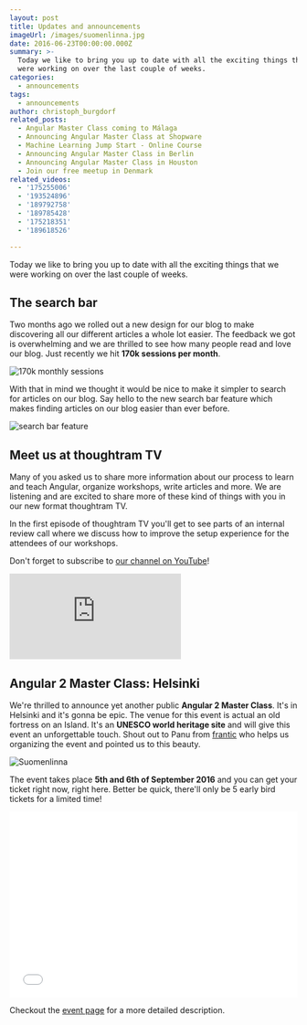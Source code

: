 ```yaml
---
layout: post
title: Updates and announcements
imageUrl: /images/suomenlinna.jpg
date: 2016-06-23T00:00:00.000Z
summary: >-
  Today we like to bring you up to date with all the exciting things that we
  were working on over the last couple of weeks.
categories:
  - announcements
tags:
  - announcements
author: christoph_burgdorf
related_posts:
  - Angular Master Class coming to Málaga
  - Announcing Angular Master Class at Shopware
  - Machine Learning Jump Start - Online Course
  - Announcing Angular Master Class in Berlin
  - Announcing Angular Master Class in Houston
  - Join our free meetup in Denmark
related_videos:
  - '175255006'
  - '193524896'
  - '189792758'
  - '189785428'
  - '175218351'
  - '189618526'

---
```


Today we like to bring you up to date with all the exciting things that we were working on over the last couple of weeks.

## The search bar

Two months ago we rolled out a new design for our blog to make discovering all our different articles a whole lot easier. The feedback we got is overwhelming and we are thrilled to see how many people read and love our blog. Just recently we hit **170k sessions per month**.

![170k monthly sessions](/images/170k_monthly_sessions.png)

With that in mind we thought it would be nice to make it simpler to search for articles on our blog. Say hello to the new search bar feature which makes finding articles on our blog easier than ever before.

![search bar feature](/images/search-bar.png)

## Meet us at thoughtram TV

Many of you asked us to share more information about our process to learn and teach Angular, organize workshops, write articles and more. We are listening and are excited to share more of these kind of things with you in our new format thoughtram TV.

In the first episode of thoughtram TV you'll get to see parts of an internal review call where we discuss how to improve the setup experience for the attendees of our workshops.

Don't forget to subscribe to [our channel on YouTube](https://www.youtube.com/channel/UCBn1x1RwoQkLmC8UPCNty0Q)!

<iframe class="thtrm-tv" src="https://www.youtube.com/embed/videoseries?list=PLMEcDV4jlGhxRBHwNgsP2h5KaEwvSACL0&amp;showinfo=0" frameborder="0" allowfullscreen=""></iframe>

## Angular 2 Master Class: Helsinki

We're thrilled to announce yet another public **Angular 2 Master Class**. It's in Helsinki and it's gonna be epic. The venue for this event is actual an old fortress on an Island. It's an **UNESCO world heritage site** and will give this event an unforgettable touch. Shout out to Panu from [frantic](https://www.frantic.com) who helps us organizing the event and pointed us to this beauty.

![Suomenlinna](/images/suomenlinna.jpg)

The event takes place **5th and 6th of September 2016** and you can get your ticket right now, right here. Better be quick, there'll only be 5 early bird tickets for a limited time!

<iframe  src="//eventbrite.de/tickets-external?eid=26144490876&ref=etckt" frameborder="0" height="325" width="100%" vspace="0" hspace="0" marginheight="5" marginwidth="5" scrolling="auto" allowtransparency="true"></iframe>

Checkout the [event page](https://www.eventbrite.de/e/angular-2-master-class-helsinki-tickets-26144490876) for a more detailed description.
